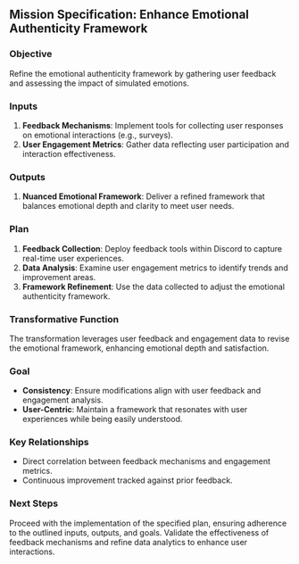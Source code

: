 ## Mission Specification: Enhance Emotional Authenticity Framework

### Objective
Refine the emotional authenticity framework by gathering user feedback and assessing the impact of simulated emotions.

### Inputs
1. **Feedback Mechanisms**: Implement tools for collecting user responses on emotional interactions (e.g., surveys).
2. **User Engagement Metrics**: Gather data reflecting user participation and interaction effectiveness.

### Outputs
1. **Nuanced Emotional Framework**: Deliver a refined framework that balances emotional depth and clarity to meet user needs.

### Plan
1. **Feedback Collection**: Deploy feedback tools within Discord to capture real-time user experiences.
2. **Data Analysis**: Examine user engagement metrics to identify trends and improvement areas.
3. **Framework Refinement**: Use the data collected to adjust the emotional authenticity framework.

### Transformative Function
The transformation leverages user feedback and engagement data to revise the emotional framework, enhancing emotional depth and satisfaction.

### Goal
- **Consistency**: Ensure modifications align with user feedback and engagement analysis.
- **User-Centric**: Maintain a framework that resonates with user experiences while being easily understood.

### Key Relationships
- Direct correlation between feedback mechanisms and engagement metrics.
- Continuous improvement tracked against prior feedback.

### Next Steps
Proceed with the implementation of the specified plan, ensuring adherence to the outlined inputs, outputs, and goals. Validate the effectiveness of feedback mechanisms and refine data analytics to enhance user interactions.